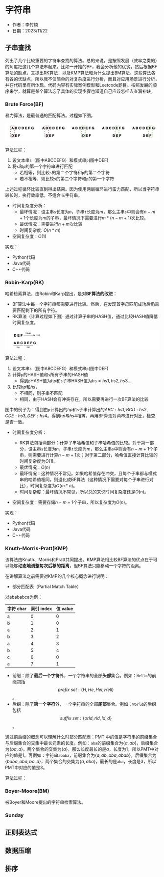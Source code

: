 # 字符串

- 作者：李竹楠
- 日期：2023/11/22

## 子串查找

列出了几个比较重要的字符串查找的算法。总的来说，是按照发展（效率之类的）的角度把这几个算法串起来。比如一开始的BF，我会分析他的优劣，然后根据BF算法的缺点，又提出RK算法，以及KMP算法和为什么提出BM算法。这些算法各有各的优缺点，所以我不仅简单的对复杂度进行分析，而且对应用场景进行分析，并在代码里有所体现。代码内容有实际案例模型和Leetcode题目。按照发展的顺序来学，就算是某个算法忘了具体的实现步骤也知道自己应该怎样去查漏补缺。

### Brute Force(BF)

暴力算法，是最普通的匹配算法。过程如下图。

![BF](../../../pics/1.png "BF")

算法过程：
1. 设文本串`s`（图中ABCDEFG）和模式串`p`(图中DEF)
2. 将`s`和`p`的第一个字符串进行匹配
    - 若相等，则比较`s`的第二个字符和`p`的第二个字符
    - 若不相等，则比较`s`的第二个字符和`p`的第一个字符

上述过程循环比较直到得出结果。因为使用两层循环进行蛮力匹配，所以当字符串较长时，执行效率低，不适合长字符串。

- 时间复杂度分析：
    - 最坏情况：设主串`s`长度为$n$，子串`t`长度为$m$，那么主串`s`中则会有$n-m+1$个长度为$m$的子串，最坏情况下需要进行$m*(n-m+1)$次比较。
    - 最优情况：需要进行$n+m$次比较
    - 时间复杂度: $O(n*m)$
- 空间复杂度：$O(1)$

实现：
- Python代码
- Java代码
- C++代码

### Robin-Karp(RK)

哈希检索算法，由Robin和Karp提出，是对**BF算法的改进**：
- BF算法中每一个字符串都需要进行比较。然后，在发现首字母匹配成功后仍需要匹配剩下的所有字符。
- RK算法（计算过程如下图）通过计算子串的HASH值，通过比较HASH值降低时间复杂度。

![RK](../../../pics/2.png "RK")

算法过程：
1. 设文本串`s`（图中ABCDEFG）和模式串`p`(图中DEF)
2. 计算`p`的HASH值和`s`所有子串的HASH值
    - 得到`p`HASH值为$hp$和`s`子串HASH值为$hs=hs1, hs2, hs3...$
3. 比较$hp$和$hs$，
    - 不相同，则子串不匹配
    - 相同，由于HASH会有冲突存在，所以需要再进行一次BF算法的比较

图中的例子为：得到由`p`计算出的$hp$和`s`子串计算出的$ABC:hs1, BCD:hs2, CDE:hs3, DEF:hs4$。得到$hp$与$hs4$相等，再用BF算法对两串进行对比，检查是否一致。

- 时间复杂度分析：
    - RK算法包括两部分：计算子串哈希值和子串哈希值的比较。对于第一部分，设主串`s`长度为$n$，子串`t`长度为$m$，那么主串`s`中则会有$n-m+1$个子串，则需要进行计算$n-m+1$次；对于第二部分，哈希值直接计算比较的时间复杂度为$O(1)$。
    - 最优情况：$O(n)$
    - 最坏情况：这种情况不常见。如果哈希值存在冲突，且每个子串都与模式串的哈希值相同，则退化成BF算法（这种情况下需要对每个子串进行对比），时间复杂度为$O(m*n)$。
    - 时间复杂度：最坏情况不常见，所以总的来说时间复杂度还是$O(n)$。

- 空间复杂度：需要存储$n-m+1$个子串，所以复杂度为$O(n)$。

实现：
- Python代码
- Java代码
- C++代码

### Knuth-Morris-Pratt(KMP)

该算法由Knuth、Morris和Pratt共同提出。KMP算法相比较BF算法的优点在于可以能够**动态地调整每次后移的距离**，但BF算法只能移动一个字符的距离。

在讲解算法之前需要对KMP的几个核心概念进行说明：

- 部分匹配表（Partial Match Table）

以abababca为例：

| 字符 char | 索引 index | 值 value |
| ---- | ----  | ---- | 
|a	|0	|0|
|b	|1	|0|
|a	|2	|1|
|b	|3	|2|
|a	|4	|3|
|b	|5	|4|
|c	|6	|0|
|a	|7	|1|

- 前缀：除了**最后一个字符**外，一个字符串的全部**头部**集合。例如：`Hello`的前缀包括$$prefix\ set: \{H, He, Hel, Hell\}$$。
- 后缀：除了**第一个字符**外，一个字符串的全部**尾部**集合。例如：`World`的后缀包括$$suffix\ set: \{orld, rld, ld, d\}$$。

通过前后缀的概念可以理解什么时部分匹配表：PMT 中的值是字符串的前缀集合与后缀集合的交集中最长元素的长度。例如：`aba`的前缀集合为$\{a, ab\}$，后缀集合为$\{ba, a\}$。两个集合的交集为$\{a\}$，那么长度最长的是$a$，长度为1，所以PMT中对应的值是1。再例如：字符串`ababa`，前缀集合为$\{a, ab, aba, abab\}$，后缀集合为$\{baba, aba, ba, a\}$，两个集合的交集为$\{a, aba\}$，最长的是`aba`，长度是3，所以PMT中对应的值是3。

算法过程：

### Boyer-Moore(BM)

被Boyer和Moore提出的字符串检索算法。

### Sunday

## 正则表达式

## 数据压缩

## 排序